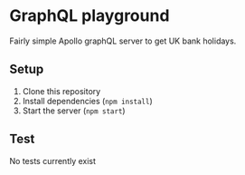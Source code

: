 # GraphQL playground

Fairly simple Apollo graphQL server to get UK bank holidays.

## Setup

1. Clone this repository
2. Install dependencies (`npm install`)
3. Start the server (`npm start`)

## Test

No tests currently exist
